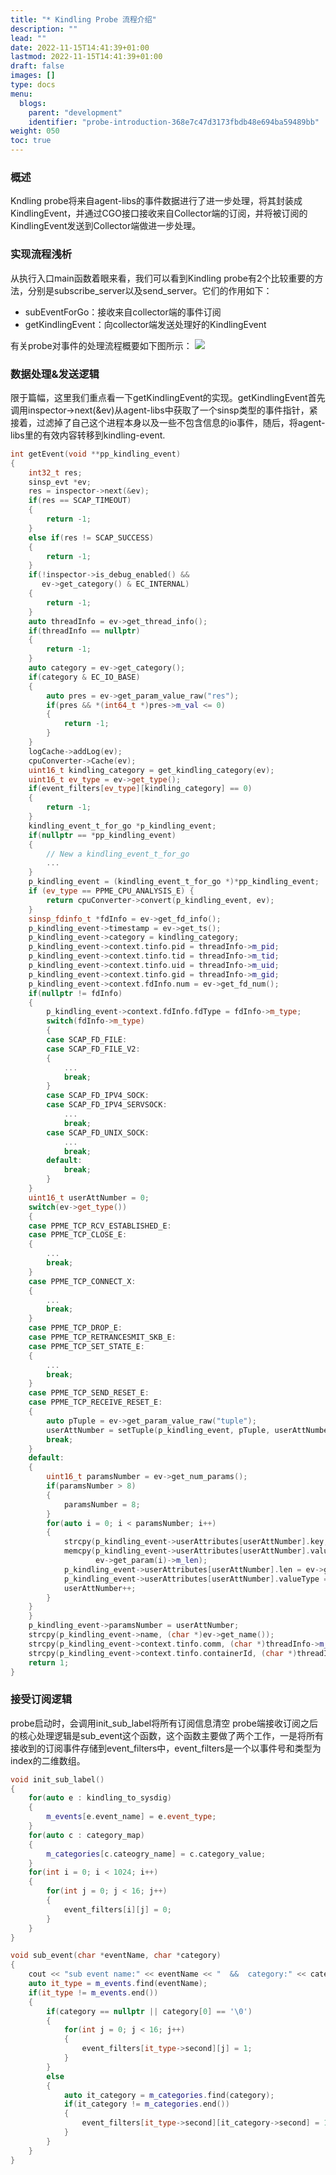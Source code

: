 ```yaml
---
title: "* Kindling Probe 流程介绍"
description: ""
lead: ""
date: 2022-11-15T14:41:39+01:00
lastmod: 2022-11-15T14:41:39+01:00
draft: false
images: []
type: docs
menu:
  blogs:
    parent: "development"
    identifier: "probe-introduction-368e7c47d3173fbdb48e694ba59489bb"
weight: 050
toc: true
---
```

### 概述
Kndling probe将来自agent-libs的事件数据进行了进一步处理，将其封装成KindlingEvent，并通过CGO接口接收来自Collector端的订阅，并将被订阅的KindlingEvent发送到Collector端做进一步处理。

### 实现流程浅析
从执行入口main函数着眼来看，我们可以看到Kindling probe有2个比较重要的方法，分别是subscribe_server以及send_server。它们的作用如下：

- subEventForGo：接收来自collector端的事件订阅
- getKindlingEvent：向collector端发送处理好的KindlingEvent

有关probe对事件的处理流程概要如下图所示：
![](probe-pattern.png)

### 数据处理&发送逻辑
限于篇幅，这里我们重点看一下getKindlingEvent的实现。getKindlingEvent首先调用inspector->next(&ev)从agent-libs中获取了一个sinsp类型的事件指针，紧接着，过滤掉了自己这个进程本身以及一些不包含信息的io事件，随后，将agent-libs里的有效内容转移到kindling-event.

```cpp
int getEvent(void **pp_kindling_event)
{
	int32_t res;
	sinsp_evt *ev;
	res = inspector->next(&ev);
	if(res == SCAP_TIMEOUT)
	{
		return -1;
	}
	else if(res != SCAP_SUCCESS)
	{
		return -1;
	}
	if(!inspector->is_debug_enabled() &&
	   ev->get_category() & EC_INTERNAL)
	{
		return -1;
	}
	auto threadInfo = ev->get_thread_info();
	if(threadInfo == nullptr)
	{
		return -1;
	}
	auto category = ev->get_category();
	if(category & EC_IO_BASE)
	{
		auto pres = ev->get_param_value_raw("res");
		if(pres && *(int64_t *)pres->m_val <= 0)
		{
			return -1;
		}
	}
    logCache->addLog(ev);
	cpuConverter->Cache(ev);
	uint16_t kindling_category = get_kindling_category(ev);
	uint16_t ev_type = ev->get_type();
	if(event_filters[ev_type][kindling_category] == 0)
	{
		return -1;
	}
	kindling_event_t_for_go *p_kindling_event;
	if(nullptr == *pp_kindling_event)
	{
		// New a kindling_event_t_for_go
        ...
	}
	p_kindling_event = (kindling_event_t_for_go *)*pp_kindling_event;
	if (ev_type == PPME_CPU_ANALYSIS_E) {
	    return cpuConverter->convert(p_kindling_event, ev);
	}
	sinsp_fdinfo_t *fdInfo = ev->get_fd_info();
	p_kindling_event->timestamp = ev->get_ts();
	p_kindling_event->category = kindling_category;
	p_kindling_event->context.tinfo.pid = threadInfo->m_pid;
	p_kindling_event->context.tinfo.tid = threadInfo->m_tid;
	p_kindling_event->context.tinfo.uid = threadInfo->m_uid;
	p_kindling_event->context.tinfo.gid = threadInfo->m_gid;
	p_kindling_event->context.fdInfo.num = ev->get_fd_num();
	if(nullptr != fdInfo)
	{
		p_kindling_event->context.fdInfo.fdType = fdInfo->m_type;
		switch(fdInfo->m_type)
		{
		case SCAP_FD_FILE:
		case SCAP_FD_FILE_V2:
		{
			...
			break;
		}
		case SCAP_FD_IPV4_SOCK:
		case SCAP_FD_IPV4_SERVSOCK:
			...
			break;
		case SCAP_FD_UNIX_SOCK:
			...
			break;
		default:
			break;
		}
	}
	uint16_t userAttNumber = 0;
	switch(ev->get_type())
	{
	case PPME_TCP_RCV_ESTABLISHED_E:
	case PPME_TCP_CLOSE_E:
	{
		...
		break;
	}
	case PPME_TCP_CONNECT_X:
	{
		...
		break;
	}
	case PPME_TCP_DROP_E:
	case PPME_TCP_RETRANCESMIT_SKB_E:
	case PPME_TCP_SET_STATE_E:
	{
		...
		break;
	}
	case PPME_TCP_SEND_RESET_E:
	case PPME_TCP_RECEIVE_RESET_E:
	{
		auto pTuple = ev->get_param_value_raw("tuple");
		userAttNumber = setTuple(p_kindling_event, pTuple, userAttNumber);
		break;
	}
	default:
	{
		uint16_t paramsNumber = ev->get_num_params();
		if(paramsNumber > 8)
		{
			paramsNumber = 8;
		}
		for(auto i = 0; i < paramsNumber; i++)
		{
			strcpy(p_kindling_event->userAttributes[userAttNumber].key, (char *)ev->get_param_name(i));
			memcpy(p_kindling_event->userAttributes[userAttNumber].value, ev->get_param(i)->m_val,
			       ev->get_param(i)->m_len);
			p_kindling_event->userAttributes[userAttNumber].len = ev->get_param(i)->m_len;
			p_kindling_event->userAttributes[userAttNumber].valueType = get_type(ev->get_param_info(i)->type);
			userAttNumber++;
		}
	}
	}
	p_kindling_event->paramsNumber = userAttNumber;
	strcpy(p_kindling_event->name, (char *)ev->get_name());
	strcpy(p_kindling_event->context.tinfo.comm, (char *)threadInfo->m_comm.data());
	strcpy(p_kindling_event->context.tinfo.containerId, (char *)threadInfo->m_container_id.data());
	return 1;
}
```

### 接受订阅逻辑

probe启动时，会调用init_sub_label将所有订阅信息清空
probe端接收订阅之后的核心处理逻辑是sub_event这个函数，这个函数主要做了两个工作，一是将所有接收到的订阅事件存储到event_filters中，event_filters是一个以事件号和类型为index的二维数组。

```cpp
void init_sub_label()
{
	for(auto e : kindling_to_sysdig)
	{
		m_events[e.event_name] = e.event_type;
	}
	for(auto c : category_map)
	{
		m_categories[c.cateogry_name] = c.category_value;
	}
	for(int i = 0; i < 1024; i++)
	{
		for(int j = 0; j < 16; j++)
		{
			event_filters[i][j] = 0;
		}
	}
}

void sub_event(char *eventName, char *category)
{
	cout << "sub event name:" << eventName << "  &&  category:" << category << endl;
	auto it_type = m_events.find(eventName);
	if(it_type != m_events.end())
	{
		if(category == nullptr || category[0] == '\0')
		{
			for(int j = 0; j < 16; j++)
			{
				event_filters[it_type->second][j] = 1;
			}
		}
		else
		{
			auto it_category = m_categories.find(category);
			if(it_category != m_categories.end())
			{
				event_filters[it_type->second][it_category->second] = 1;
			}
		}
	}
}
```
